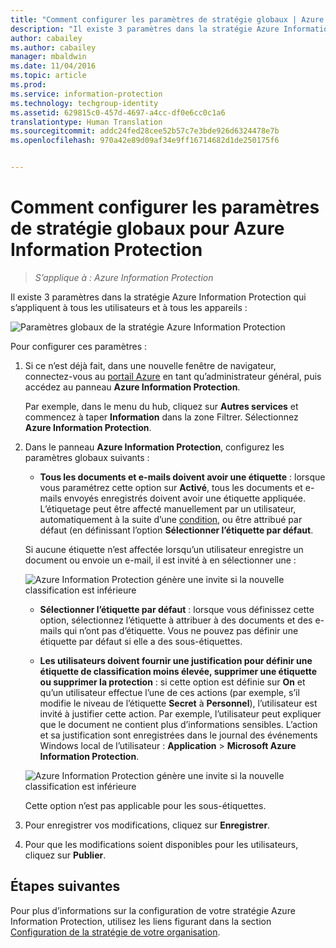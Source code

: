 ```yaml
---
title: "Comment configurer les paramètres de stratégie globaux | Azure Information Protection"
description: "Il existe 3 paramètres dans la stratégie Azure Information Protection qui s’appliquent à tous les utilisateurs et à tous les appareils."
author: cabailey
ms.author: cabailey
manager: mbaldwin
ms.date: 11/04/2016
ms.topic: article
ms.prod: 
ms.service: information-protection
ms.technology: techgroup-identity
ms.assetid: 629815c0-457d-4697-a4cc-df0e6cc0c1a6
translationtype: Human Translation
ms.sourcegitcommit: addc24fed28cee52b57c7e3bde926d6324478e7b
ms.openlocfilehash: 970a42e89d09af34e9ff16714682d1de250175f6


---
```


# <a name="how-to-configure-the-global-policy-settings-for-azure-information-protection"></a>Comment configurer les paramètres de stratégie globaux pour Azure Information Protection

>*S’applique à : Azure Information Protection*

Il existe 3 paramètres dans la stratégie Azure Information Protection qui s’appliquent à tous les utilisateurs et à tous les appareils :

![Paramètres globaux de la stratégie Azure Information Protection](../media/info-protect-policy-settings.png)


Pour configurer ces paramètres :

1. Si ce n’est déjà fait, dans une nouvelle fenêtre de navigateur, connectez-vous au [portail Azure](https://portal.azure.com) en tant qu’administrateur général, puis accédez au panneau **Azure Information Protection**. 
    
    Par exemple, dans le menu du hub, cliquez sur **Autres services** et commencez à taper **Information** dans la zone Filtrer. Sélectionnez **Azure Information Protection**.

2. Dans le panneau **Azure Information Protection**, configurez les paramètres globaux suivants :

    - **Tous les documents et e-mails doivent avoir une étiquette** : lorsque vous paramétrez cette option sur **Activé**, tous les documents et e-mails envoyés enregistrés doivent avoir une étiquette appliquée. L’étiquetage peut être affecté manuellement par un utilisateur, automatiquement à la suite d’une [condition](configure-policy-classification.md), ou être attribué par défaut (en définissant l’option **Sélectionner l’étiquette par défaut**. 

    Si aucune étiquette n’est affectée lorsqu’un utilisateur enregistre un document ou envoie un e-mail, il est invité à en sélectionner une :

    ![Azure Information Protection génère une invite si la nouvelle classification est inférieure](../media/info-protect-enforce-label.png)

    - **Sélectionner l’étiquette par défaut** : lorsque vous définissez cette option, sélectionnez l’étiquette à attribuer à des documents et des e-mails qui n’ont pas d’étiquette. Vous ne pouvez pas définir une étiquette par défaut si elle a des sous-étiquettes. 

    - **Les utilisateurs doivent fournir une justification pour définir une étiquette de classification moins élevée, supprimer une étiquette ou supprimer la protection** : si cette option est définie sur **On** et qu’un utilisateur effectue l’une de ces actions (par exemple, s’il modifie le niveau de l’étiquette **Secret** à **Personnel**), l’utilisateur est invité à justifier cette action. Par exemple, l’utilisateur peut expliquer que le document ne contient plus d’informations sensibles. L’action et sa justification sont enregistrées dans le journal des événements Windows local de l’utilisateur : **Application** > **Microsoft Azure Information Protection**.  

    ![Azure Information Protection génère une invite si la nouvelle classification est inférieure](../media/info-protect-lower-justification.png)

    Cette option n’est pas applicable pour les sous-étiquettes.

3. Pour enregistrer vos modifications, cliquez sur **Enregistrer**.

4. Pour que les modifications soient disponibles pour les utilisateurs, cliquez sur **Publier**.

## <a name="next-steps"></a>Étapes suivantes

Pour plus d’informations sur la configuration de votre stratégie Azure Information Protection, utilisez les liens figurant dans la section [Configuration de la stratégie de votre organisation](configure-policy.md#configuring-your-organizations-policy).  












<!--HONumber=Nov16_HO1-->


